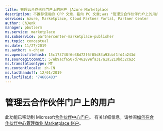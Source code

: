 ```yaml
---
title: 管理云合作伙伴门户上的用户 |Azure Marketplace
description: 不推荐使用的 CPP 文章，指向 PC 文章;was "管理云合作伙伴门户上的用户"
services: Azure, Marketplace, Cloud Partner Portal, Partner Center
author: ChJenk
manager: pbutlerm
ms.service: marketplace
ms.subservice: partnercenter-marketplace-publisher
ms.topic: conceptual
ms.date: 11/27/2019
ms.author: v-chjen
ms.openlocfilehash: 15c173748f6e38d72f6f05d83a93bbf1fd4a243d
ms.sourcegitcommit: 57eb9acf6507d746289efa317a1a5210bd32ca2c
ms.translationtype: MT
ms.contentlocale: zh-CN
ms.lasthandoff: 12/01/2019
ms.locfileid: "74666403"
---
```

# <a name="managing-users-on-the-cloud-partner-portal"></a>管理云合作伙伴门户上的用户

此功能已移动到 Microsoft[合作伙伴中心门户](https://partner.microsoft.com/)。 有关详细信息，请参阅[如何在合作伙伴中心管理商业 Marketplace 帐户](https://docs.microsoft.com/azure/marketplace/partner-center-portal/manage-account)。

